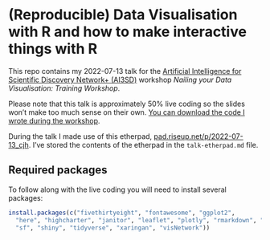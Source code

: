 (Reproducible) Data Visualisation with R and how to make interactive
things with R
================

This repo contains my 2022-07-13 talk for the [Artificial Intelligence
for Scientific Discovery Network+
(AI3SD)](https://www.ai4science.network/ai3sd-event/13-14-07-2022-failed-it-to-nailed-it-nailing-your-data-visualisation-hands-on-workshop/)
workshop *Nailing your Data Visualisation: Training Workshop*.

Please note that this talk is approximately 50% live coding so the
slides won’t make too much sense on their own. [You can download the
code I wrote during the
workshop](https://drive.google.com/file/d/1QbZR2Bca2MYdbynKCebq85LTblXAKv2W/view?usp=sharing).

During the talk I made use of this etherpad,
[pad.riseup.net/p/2022-07-13_cjh](https://pad.riseup.net/p/2022-07-13_cjh).
I’ve stored the contents of the etherpad in the `talk-etherpad.md` file.

## Required packages

To follow along with the live coding you will need to install several
packages:

``` r
install.packages(c("fivethirtyeight", "fontawesome", "ggplot2", 
  "here", "highcharter", "janitor", "leaflet", "plotly", "rmarkdown", "rnaturalearthdata", 
  "sf", "shiny", "tidyverse", "xaringan", "visNetwork"))
```
